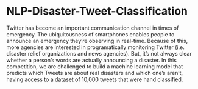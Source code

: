 # NLP-Disaster-Tweet-Classification
Twitter has become an important communication channel in times of emergency. The ubiquitousness of smartphones enables people to announce an emergency they’re observing in real-time. Because of this, more agencies are interested in programatically monitoring Twitter (i.e. disaster relief organizations and news agencies). But, it’s not always clear whether a person’s words are actually announcing a disaster. In this competition, we are challenged to build a machine learning model that predicts which Tweets are about real disasters and which one’s aren’t, having access to a dataset of 10,000 tweets that were hand classified.
